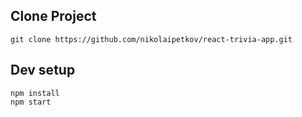 ## Clone Project

```
git clone https://github.com/nikolaipetkov/react-trivia-app.git
```

## Dev setup

```
npm install
npm start
```
